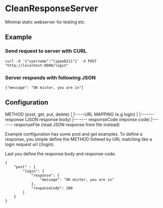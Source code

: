 # CleanResponseServer
Minimal static webserver for testing etc.


## Example


### Send request to server with CURL
```
curl -d '{"username":"lippe8211"}' -X POST "http://localhost:8080/login"
```

### Server responds with following JSON
```
{"message": "OK mister, you are in"}
```

## Configuration

METHOD (post, get, put, delete)
  |
  |-----URL MAPPING (e.g login)
            |
            |------- response (JSON response body)
            |------- responseCode (reponse code)
            |------- responseFile (read JSON response from file instead)


Example configuration has some post and get examples. To define a response, you simple define the METHOD follwed by URL matching like a login request url (/login).

Last you define the response body and response code. 

```
{
    "post" : {
        "login": {
            "response": {
                "message": "OK mister, you are in"
            },
            "responseCode": 200
        }
    }
}
```
